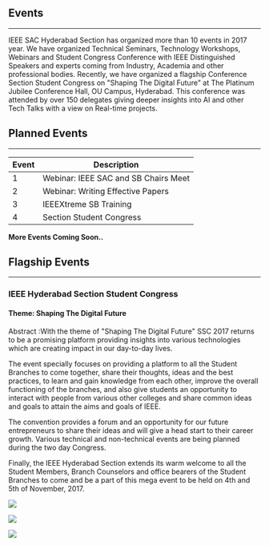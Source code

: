 ## Events
---

IEEE SAC Hyderabad Section has organized more than 10 events in 2017 year. We have organized Technical Seminars, Technology Workshops, Webinars and Student Congress Conference with IEEE Distinguished Speakers and experts coming from Industry, Academia and other professional bodies. Recently, we have organized a flagship Conference Section Student Congress on "Shaping The Digital Future" at The Platinum Jubilee Conference Hall, OU Campus, Hyderabad. This conference was attended by over 150 delegates giving deeper insights into AI and other Tech Talks with a view on Real-time projects.

## Planned Events
---

Event | Description     |
|-----|-----------------|
| 1   | Webinar: IEEE SAC and SB Chairs Meet |
| 2   | Webinar: Writing Effective Papers |
| 3   | IEEEXtreme SB Training |
| 4   | Section Student Congress |

**More Events Coming Soon..**


## Flagship Events
---

### IEEE Hyderabad Section Student Congress

#### Theme: Shaping The Digital Future

Abstract :With the theme of  "Shaping The Digital Future" SSC 2017 returns to be a promising platform providing insights into various technologies which are creating impact in our day-to-day lives.

The event specially focuses on providing a platform to all the Student Branches to come together, share their thoughts, ideas and the best practices, to learn and gain knowledge from each other, improve the overall functioning of the branches, and also give students an opportunity to interact with people from various other colleges and share common ideas and goals to attain the aims and goals of IEEE.

The convention provides a forum and an opportunity for our future entrepreneurs to share their ideas and will give a head start to their career growth. Various technical and non-technical events are being planned during the two day Congress.

Finally, the IEEE Hyderabad Section extends its warm welcome to all the Student Members, Branch Counselors and office bearers of the Student Branches to come and be a part of this mega event to be held on 4th and 5th of November, 2017.

![](img/IMG_3807.jpg) 

![](img/IMG_3781.jpg) 

![](img/DSC_0080.jpg)
